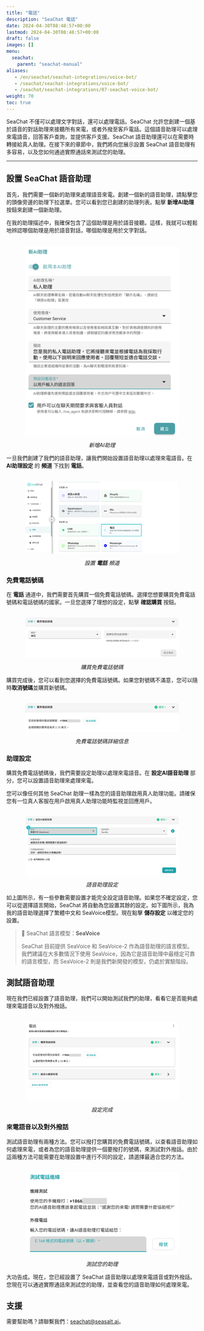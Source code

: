```yaml
---
title: "電話"
description: "SeaChat 電話"
date: 2024-04-30T08:48:57+00:00
lastmod: 2024-04-30T08:48:57+00:00
draft: false
images: []
menu:
  seachat:
    parent: "seachat-manual"
aliases:
   - /en/seachat/seachat-integrations/voice-bot/
   - /seachat/seachat-integrations/voice-bot/
   - /seachat/seachat-integrations/07-seachat-voice-bot/
weight: 70
toc: true
---
```


SeaChat 不僅可以處理文字對話，還可以處理電話。SeaChat 允許您創建一個基於語音的對話助理來接聽所有來電，或者外撥至客戶電話。這個語音助理可以處理來電語音，回答客戶查詢，並提供客戶支援。SeaChat 語音助理還可以在需要時轉接給真人助理。在接下來的章節中，我們將向您展示設置 SeaChat 語音助理有多容易，以及您如何通過實際通話來測試您的助理。

--- 
## 設置 SeaChat 語音助理

首先，我們需要一個新的助理來處理語音來電。創建一個新的語音助理，請點擊您的頭像旁邊的助理下拉選單。您可以看到您已創建的助理列表。點擊 **新增AI助理** 按鈕來創建一個新助理。

在我的助理描述中，我確保包含了這個助理是用於語音接聽。這樣，我就可以輕鬆地辨認哪個助理是用於語音對話，哪個助理是用於文字對話。

<br/>
<center>
  <a href="/images/product-updates/seachat/zh/channels/voicebot/agent-description.png" style="height: 200px; width: 100%; height: 100%;display: flex; justify-content: center; align-items: center; overflow: hidden;" target="_blank">
<img width="80%" style="border-radius: 0.4rem; cursor: zoom-in;" src="/images/product-updates/seachat/zh/channels/voicebot/agent-description.png" alt="">
</a>

*新增AI助理*
</center>

一旦我們創建了我們的語音助理，讓我們開始設置語音助理以處理來電語音。在 **AI助理設定** 的 **頻道** 下找到 **電話**。

<br/>
<center>
  <a href="/images/product-updates/seachat/zh/channels/voicebot/choose-inbound-calls.png" style="height: 200px; width: 100%; height: 100%;display: flex; justify-content: center; align-items: center; overflow: hidden;" target="_blank">
<img width="80%" style="border-radius: 0.4rem; cursor: zoom-in;" src="/images/product-updates/seachat/zh/channels/voicebot/choose-inbound-calls.png" alt="">
</a>

*設置 **電話** 頻道*
</center>

### 免費電話號碼

在 **電話** 通道中，我們需要首先購買一個免費電話號碼。選擇您想要購買免費電話號碼和電話號碼的國家。一旦您選擇了理想的設定，點擊 **確認購買** 按鈕。

<br/>
<center>
  <a href="/images/product-updates/seachat/zh/channels/voicebot/buy-a-number.png" style="height: 200px; width: 100%; height: 100%;display: flex; justify-content: center; align-items: center; overflow: hidden;" target="_blank">
<img width="80%" style="border-radius: 0.4rem; cursor: zoom-in;" src="/images/product-updates/seachat/zh/channels/voicebot/buy-a-number.png" alt="">
</a>

*購買免費電話號碼*
</center>

購買完成後，您可以看到您選擇的免費電話號碼。如果您對號碼不滿意，您可以隨時**取消號碼**並購買新號碼。

<br/>
<center>
  <a href="/images/product-updates/seachat/zh/channels/voicebot/toll-free-number.png" style="height: 200px; width: 100%; height: 100%;display: flex; justify-content: center; align-items: center; overflow: hidden;" target="_blank">
<img width="80%" style="border-radius: 0.4rem; cursor: zoom-in;" src="/images/product-updates/seachat/zh/channels/voicebot/toll-free-number.png" alt="">
</a>

*免費電話號碼詳細信息*
</center>

### 助理設定

購買免費電話號碼後，我們需要設定助理以處理來電語音。在 **設定AI語音助理** 部分，您可以設置語音助理來處理來電。

您可以像任何其他 SeaChat 助理一樣為您的語音助理啟用真人助理功能。請確保您有一位真人客服在用戶啟用真人助理功能時監視並回應用戶。

<br/>
<center>
  <a href="/images/product-updates/seachat/zh/channels/voicebot/configure-agent.png" style="height: 200px; width: 100%; height: 100%;display: flex; justify-content: center; align-items: center; overflow: hidden;" target="_blank">
<img width="80%" style="border-radius: 0.4rem; cursor: zoom-in;" src="/images/product-updates/seachat/zh/channels/voicebot/configure-agent.png" alt="">
</a>

*語音助理設定*
</center>

如上圖所示，有一些參數需要設置才能完全設定語音助理。如果您不確定設定，您可以從選擇語言開始，SeaChat 將自動為您設置其餘的設定。如下圖所示，我為我的語音助理選擇了繁體中文和 SeaVoice模型。現在點擊 **儲存設定** 以確定您的設置。

> :mag_right: SeaChat 語言模型：**SeaVoice**
> 
> SeaChat 目前提供 SeaVoice 和 SeaVoice-2 作為語音助理的語言模型。我們建議在大多數情況下使用 SeaVoice，因為它是語音助理中最穩定可靠的語言模型，而 SeaVoice-2 則是我們新開發的模型，仍處於實驗階段。


## 測試語音助理

現在我們已經設置了語音助理，我們可以開始測試我們的助理，看看它是否能夠處理來電語音以及對外撥話。

<br/>
<center>
  <a href="/images/product-updates/seachat/zh/channels/voicebot/configuration-done.png" style="height: 200px; width: 100%; height: 100%;display: flex; justify-content: center; align-items: center; overflow: hidden;" target="_blank">
<img width="80%" style="border-radius: 0.4rem; cursor: zoom-in;" src="/images/product-updates/seachat/zh/channels/voicebot/configuration-done.png" alt="">
</a>

*設定完成*
</center>

### 來電語音以及對外撥話

測試語音助理有兩種方法。您可以撥打您購買的免費電話號碼，以查看語音助理如何處理來電，或者為您的語音助理提供一個要撥打的號碼，來測試對外撥話。由於這兩種方法可能需要在助理設置中進行不同的設定，請選擇最適合您的方法。

<br/>
<center>
  <a href="/images/product-updates/seachat/zh/channels/voicebot/test-agent.png" style="height: 200px; width: 100%; height: 100%;display: flex; justify-content: center; align-items: center; overflow: hidden;" target="_blank">
<img width="80%" style="border-radius: 0.4rem; cursor: zoom-in;" src="/images/product-updates/seachat/zh/channels/voicebot/test-agent.png" alt="">
</a>

*測試您的助理*
</center>

大功告成。現在，您已經設置了 SeaChat 語音助理以處理來電語音或對外撥話。您現在可以通過實際通話來測試您的助理，並查看您的語音助理如何處理來電。

## 支援
需要幫助嗎？請聯繫我們：[seachat@seasalt.ai](mailto:seachat@seasalt.ai)。
